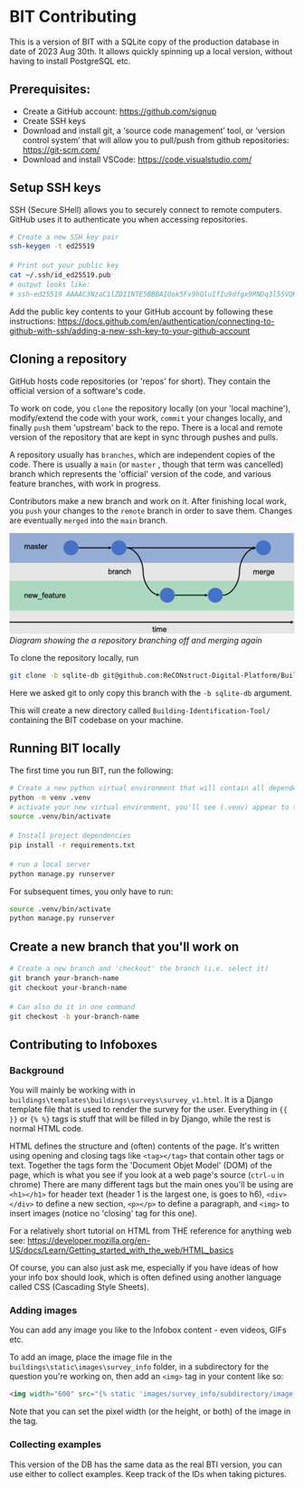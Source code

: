 # BIT Contributing

This is a version of BIT with a SQLite copy of the production database in date of 2023 Aug 30th.
It allows quickly spinning up a local version, without having to install PostgreSQL etc.
## Prerequisites:
- Create a GitHub account: https://github.com/signup
- Create SSH keys
- Download and install git, a ‘source code management’ tool, or ‘version control system’ that will allow you to pull/push from github repositories: https://git-scm.com/
- Download and install VSCode: https://code.visualstudio.com/

## Setup SSH keys
SSH (Secure SHell) allows you to securely connect to remote computers. GitHub uses it to authenticate you when accessing repositories.
```bash
# Create a new SSH key pair 
ssh-keygen -t ed25519

# Print out your public key
cat ~/.ssh/id_ed25519.pub
# output looks like:
# ssh-ed25519 AAAAC3NzaC1lZDI1NTE5BBBAIOok5Fx9hQluIfIu9dfgx9RNDq3l55VQHiSASvltNIU user@host
```
Add the public key contents to your GitHub account by following these instructions:
https://docs.github.com/en/authentication/connecting-to-github-with-ssh/adding-a-new-ssh-key-to-your-github-account

## Cloning a repository
GitHub hosts code repositories (or 'repos' for short). They contain the official version of a software's code. 

<!-- Public repositories is what open-source software is all about and allow you to read and modify the code freely. Of course, that doesn't mean you can modify the official version, but you can 'fork' your own independent version, on which you have full control, and submit 'pull requests' (which should be called merge requests) that, if approved by maintainers, will be merged in the repository. -->

To work on code, you `clone` the repository locally (on your 'local machine'), modify/extend the code with your work, `commit` your changes locally, and finally `push` them 'upstream' back to the repo. There is a local and remote version of the repository that are kept in sync through pushes and pulls.

A repository usually has `branches`, which are independent copies of the code. There is usually a `main` (or `master` , though that term was cancelled) branch which represents the 'official' version of the code, and various feature branches, with work in progress.

Contributors make a new branch and work on it. After finishing local work, you `push` your changes to the `remote` branch in order to save them. Changes are eventually `merged` into the `main` branch.

![Image](assets/git_branch_merge.png)
*Diagram showing the a repository branching off and merging again*

To clone the repository locally, run

```bash
git clone -b sqlite-db git@github.com:ReCONstruct-Digital-Platform/Building-Identification-Tool.git 
```

Here we asked git to only copy this branch with the `-b sqlite-db` argument.

This will create a new directory called `Building-Identification-Tool/` containing the BIT codebase on your machine.


## Running BIT locally
The first time you run BIT, run the following:
```bash
# Create a new python virtual environment that will contain all dependencies
python -m venv .venv
# activate your new virtual environment, you'll see (.venv) appear to the left of your terminal prompt
source .venv/bin/activate

# Install project dependencies
pip install -r requirements.txt

# run a local server
python manage.py runserver
```
For subsequent times, you only have to run:
```bash
source .venv/bin/activate
python manage.py runserver
```

## Create a new branch that you'll work on

```bash
# Create a new branch and 'checkout' the branch (i.e. select it)
git branch your-branch-name
git checkout your-branch-name

# Can also do it in one command
git checkout -b your-branch-name
```

## Contributing to Infoboxes

### Background 
You will mainly be working with in `buildings\templates\buildings\surveys\survey_v1.html`. It is a Django template file that is used to render the survey for the user. Everything in `{{ }}` or `{% %}` tags is stuff that will be filled in by Django, while the rest is normal HTML code.

HTML defines the structure and (often) contents of the page. It's written using opening and closing tags like `<tag></tag>` that contain other tags or text. Together the tags form the 'Document Objet Model' (DOM) of the page, which is what you see if you look at a web page's source (`ctrl-u` in chrome) There are many different tags but the main ones you'll be using are `<h1></h1>` for header text (header 1 is the largest one, is goes to h6), `<div></div>` to define a new section, `<p></p>` to define a paragraph, and `<img>` to insert images (notice no 'closing' tag for this one).

For a relatively short tutorial on HTML from THE reference for anything web see: https://developer.mozilla.org/en-US/docs/Learn/Getting_started_with_the_web/HTML_basics

Of course, you can also just ask me, especially if you have ideas of how your info box should look, which is often defined using another language called CSS (Cascading Style Sheets).


### Adding images

You can add any image you like to the Infobox content - even videos, GIFs etc.

To add an image, place the image file in the `buildings\static\images\survey_info` folder, in a subdirectory for the question you're working on, then add an `<img>` tag in your content like so:

```html
<img width="600" src="{% static 'images/survey_info/subdirectory/image_name.format' %}" alt="Description of image">
```

Note that you can set the pixel width (or the height, or both) of the image in the tag.

### Collecting examples

This version of the DB has the same data as the real BTI version, you can use either to collect examples.
Keep track of the IDs when taking pictures.



